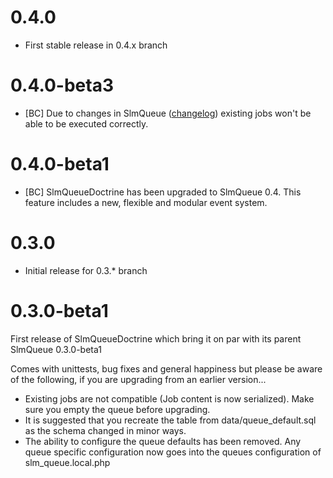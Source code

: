 # 0.4.0

- First stable release in 0.4.x branch

# 0.4.0-beta3

* [BC] Due to changes in SlmQueue ([changelog](https://github.com/juriansluiman/SlmQueue/blob/master/CHANGELOG.md)) existing jobs won't be able to be executed correctly.

# 0.4.0-beta1

* [BC] SlmQueueDoctrine has been upgraded to SlmQueue 0.4. This feature includes a new, flexible and modular event system.

# 0.3.0

* Initial release for 0.3.* branch

# 0.3.0-beta1

First release of SlmQueueDoctrine which bring it on par with its parent SlmQueue 0.3.0-beta1

Comes with unittests, bug fixes and general happiness but please be aware of the following, if you are upgrading from an earlier version...

- Existing jobs are not compatible (Job content is now serialized). Make sure you empty the queue before upgrading.
- It is suggested that you recreate the table from data/queue_default.sql as the schema changed in minor ways.
- The ability to configure the queue defaults has been removed. Any queue specific configuration now goes into the queues configuration of slm_queue.local.php

	
	

